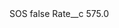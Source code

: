 <?xml version="1.0" encoding="UTF-8"?>
<CustomMetadata xmlns="http://soap.sforce.com/2006/04/metadata" xmlns:xsi="http://www.w3.org/2001/XMLSchema-instance" xmlns:xsd="http://www.w3.org/2001/XMLSchema">
    <label>SOS</label>
    <protected>false</protected>
    <values>
        <field>Rate__c</field>
        <value xsi:type="xsd:double">575.0</value>
    </values>
</CustomMetadata>
